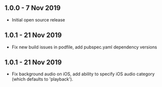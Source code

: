 ## 1.0.0 - 7 Nov 2019

  * Initial open source release

## 1.0.1 - 21 Nov 2019

  * Fix new build issues in podfile, add pubspec.yaml dependency versions

## 1.0.1 - 21 Nov 2019

  * Fix background audio on iOS, add ability to specify iOS audio category (which defaults to 'playback').
